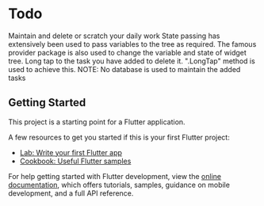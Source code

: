 # Todo

Maintain and delete or scratch your daily work State passing has extensively been used to pass variables to the tree as required. The famous provider package is also used to change the variable and state of widget tree. Long tap to the task you have added to delete it. ".LongTap" method is used to achieve this. NOTE: No database is used to maintain the added tasks

## Getting Started

This project is a starting point for a Flutter application.

A few resources to get you started if this is your first Flutter project:

- [Lab: Write your first Flutter app](https://docs.flutter.dev/get-started/codelab)
- [Cookbook: Useful Flutter samples](https://docs.flutter.dev/cookbook)

For help getting started with Flutter development, view the
[online documentation](https://docs.flutter.dev/), which offers tutorials,
samples, guidance on mobile development, and a full API reference.
